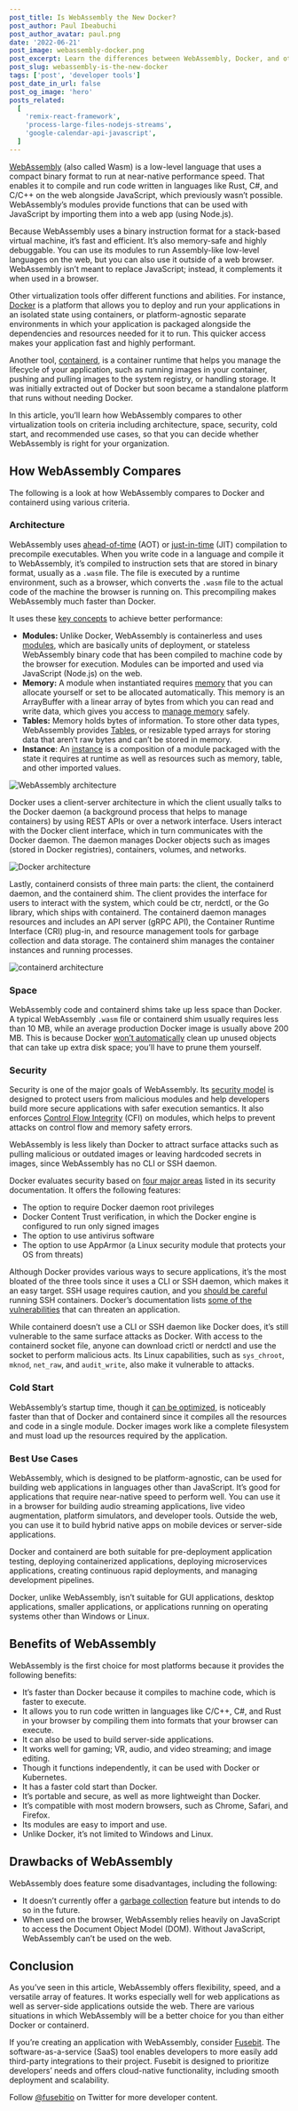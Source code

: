 ```yaml
---
post_title: Is WebAssembly the New Docker?
post_author: Paul Ibeabuchi
post_author_avatar: paul.png
date: '2022-06-21'
post_image: webassembly-docker.png
post_excerpt: Learn the differences between WebAssembly, Docker, and other virtualization technologies of your choice as well as examine the benefits and drawbacks of WebAssembly.
post_slug: webassembly-is-the-new-docker
tags: ['post', 'developer tools']
post_date_in_url: false
post_og_image: 'hero'
posts_related:
  [
    'remix-react-framework',
    'process-large-files-nodejs-streams',
    'google-calendar-api-javascript',
  ]
---
```

[WebAssembly](https://webassembly.org/) (also called Wasm) is a low-level language that uses a compact binary format to run at near-native performance speed. That enables it to compile and run code written in languages like Rust, C#, and C/C++ on the web alongside JavaScript, which previously wasn’t possible. WebAssembly’s modules provide functions that can be used with JavaScript by importing them into a web app (using Node.js).

Because WebAssembly uses a binary instruction format for a stack-based virtual machine, it’s fast and efficient. It’s also memory-safe and highly debuggable. You can use its modules to run Assembly-like low-level languages on the web, but you can also use it outside of a web browser. WebAssembly isn’t meant to replace JavaScript; instead, it complements it when used in a browser.

Other virtualization tools offer different functions and abilities. For instance, [Docker](https://docs.docker.com/get-started/overview/) is a platform that allows you to deploy and run your applications in an isolated state using containers, or platform-agnostic separate environments in which your application is packaged alongside the dependencies and resources needed for it to run. This quicker access makes your application fast and highly performant.

Another tool, [containerd](https://containerd.io/), is a container runtime that helps you manage the lifecycle of your application, such as running images in your container, pushing and pulling images to the system registry, or handling storage. It was initially extracted out of Docker but soon became a standalone platform that runs without needing Docker.

In this article, you’ll learn how WebAssembly compares to other virtualization tools on criteria including architecture, space, security, cold start, and recommended use cases, so that you can decide whether WebAssembly is right for your organization.

## How WebAssembly Compares

The following is a look at how WebAssembly compares to Docker and containerd using various criteria.

### Architecture

WebAssembly uses [ahead-of-time](https://www.baeldung.com/ahead-of-time-compilation) (AOT) or [just-in-time](https://www.freecodecamp.org/news/just-in-time-compilation-explained/) (JIT) compilation to precompile executables. When you write code in a language and compile it to WebAssembly, it’s compiled to instruction sets that are stored in binary format, usually as a `.wasm` file. The file is executed by a runtime environment, such as a browser, which converts the `.wasm` file to the actual code of the machine the browser is running on. This precompiling makes WebAssembly much faster than Docker.

It uses these [key concepts](https://developer.mozilla.org/en-US/docs/WebAssembly/Concepts#webassembly_key_concepts) to achieve better performance:

* **Modules:** Unlike Docker, WebAssembly is containerless and uses [modules](https://developer.mozilla.org/en-US/docs/Web/JavaScript/Reference/Global_Objects/WebAssembly/Module), which are basically units of deployment, or stateless WebAssembly binary code that has been compiled to machine code by the browser for execution. Modules can be imported and used via JavaScript (Node.js) on the web.
* **Memory:** A module when instantiated requires [memory](https://developer.mozilla.org/en-US/docs/Web/JavaScript/Reference/Global_Objects/WebAssembly/Memory) that you can allocate yourself or set to be allocated automatically. This memory is an ArrayBuffer with a linear array of bytes from which you can read and write data, which gives you access to [manage memory](https://hacks.mozilla.org/2017/07/memory-in-webassembly-and-why-its-safer-than-you-think/) safely.
* **Tables:** Memory holds bytes of information. To store other data types, WebAssembly provides [Tables](https://developer.mozilla.org/en-US/docs/Web/JavaScript/Reference/Global_Objects/WebAssembly/Table), or resizable typed arrays for storing data that aren’t raw bytes and can’t be stored in memory.
* **Instance**: An [instance](https://developer.mozilla.org/en-US/docs/Web/JavaScript/Reference/Global_Objects/WebAssembly/Instance) is a composition of a module packaged with the state it requires at runtime as well as resources such as memory, table, and other imported values.

![WebAssembly architecture](https://imgur.com/PIaBCv1.png)

Docker uses a client-server architecture in which the client usually talks to the Docker daemon (a background process that helps to manage containers) by using REST APIs or over a network interface. Users interact with the Docker client interface, which in turn communicates with the Docker daemon. The daemon manages Docker objects such as images (stored in Docker registries), containers, volumes, and networks.

![Docker architecture](https://imgur.com/wskzRbl.png)

Lastly, containerd consists of three main parts: the client, the containerd daemon, and the containerd shim. The client provides the interface for users to interact with the system, which could be ctr, nerdctl, or the Go library, which ships with containerd. The containerd daemon manages resources and includes an API server (gRPC API), the Container Runtime Interface (CRI) plug-in, and resource management tools for garbage collection and data storage. The containerd shim manages the container instances and running processes.

![containerd architecture](https://imgur.com/iZN9rwI.png)

### Space

WebAssembly code and containerd shims take up less space than Docker. A typical WebAssembly `.wasm` file or containerd shim usually requires less than 10 MB, while an average production Docker image is usually above 200 MB. This is because Docker [won’t automatically](https://docs.docker.com/config/pruning/) clean up unused objects that can take up extra disk space; you’ll have to prune them yourself.

### Security

Security is one of the major goals of WebAssembly. Its [security model](https://webassembly.org/docs/security/) is designed to protect users from malicious modules and help developers build more secure applications with safer execution semantics. It also enforces [Control Flow Integrity](https://www.microsoft.com/en-us/research/publication/control-flow-integrity/) (CFI) on modules, which helps to prevent attacks on control flow and memory safety errors.

WebAssembly is less likely than Docker to attract surface attacks such as pulling malicious or outdated images or leaving hardcoded secrets in images, since WebAssembly has no CLI or SSH daemon.

Docker evaluates security based on [four major areas](https://docs.docker.com/engine/security/) listed in its security documentation. It offers the following features:

* The option to require Docker daemon root privileges
* Docker Content Trust verification, in which the Docker engine is configured to run only signed images
* The option to use antivirus software
* The option to use AppArmor (a Linux security module that protects your OS from threats)

Although Docker provides various ways to secure applications, it’s the most bloated of the three tools since it uses a CLI or SSH daemon, which makes it an easy target. SSH usage requires caution, and you [should be careful](https://jpetazzo.github.io/2014/06/23/docker-ssh-considered-evil/#:~:text=Your%20containers%20should,should%20think%20twice.) running SSH containers. Docker’s documentation lists [some of the vulnerabilities](https://docs.docker.com/engine/security/non-events/) that can threaten an application.

While containerd doesn’t use a CLI or SSH daemon like Docker does, it’s still vulnerable to the same surface attacks as Docker. With access to the containerd socket file, anyone can download crictl or nerdctl and use the socket to perform malicious acts. Its Linux capabilities, such as `sys_chroot`, `mknod`, `net_raw`, and `audit_write`, also make it vulnerable to attacks.

### Cold Start

WebAssembly’s startup time, though it [can be optimized](https://pspdfkit.com/blog/2018/optimize-webassembly-startup-performance/), is noticeably faster than that of Docker and containerd since it compiles all the resources and code in a single module. Docker images work like a complete filesystem and must load up the resources required by the application.

### Best Use Cases

WebAssembly, which is designed to be platform-agnostic, can be used for building web applications in languages other than JavaScript. It’s good for applications that require near-native speed to perform well. You can use it in a browser for building audio streaming applications, live video augmentation, platform simulators, and developer tools. Outside the web, you can use it to build hybrid native apps on mobile devices or server-side applications.

Docker and containerd are both suitable for pre-deployment application testing, deploying containerized applications, deploying microservices applications, creating continuous rapid deployments, and managing development pipelines.

Docker, unlike WebAssembly, isn’t suitable for GUI applications, desktop applications, smaller applications, or applications running on operating systems other than Windows or Linux.

## Benefits of WebAssembly

WebAssembly is the first choice for most platforms because it provides the following benefits:

* It’s faster than Docker because it compiles to machine code, which is faster to execute.
* It allows you to run code written in languages like C/C++, C#, and Rust in your browser by compiling them into formats that your browser can execute.
* It can also be used to build server-side applications.
* It works well for gaming; VR, audio, and video streaming; and image editing.
* Though it functions independently, it can be used with Docker or Kubernetes.
* It has a faster cold start than Docker.
* It’s portable and secure, as well as more lightweight than Docker.
* It’s compatible with most modern browsers, such as Chrome, Safari, and Firefox.
* Its modules are easy to import and use.
* Unlike Docker, it’s not limited to Windows and Linux.

## Drawbacks of WebAssembly

WebAssembly does feature some disadvantages, including the following:

* It doesn’t currently offer a [garbage collection](https://en.wikipedia.org/wiki/Garbage_collection_(computer_science)) feature but intends to do so in the future.
* When used on the browser, WebAssembly relies heavily on JavaScript to access the Document Object Model (DOM). Without JavaScript, WebAssembly can’t be used on the web.

## Conclusion

As you’ve seen in this article, WebAssembly offers flexibility, speed, and a versatile array of features. It works especially well for web applications as well as server-side applications outside the web. There are various situations in which WebAssembly will be a better choice for you than either Docker or containerd.

If you’re creating an application with WebAssembly, consider [Fusebit](https://fusebit.io/). The software-as-a-service (SaaS) tool enables developers to more easily add third-party integrations to their project. Fusebit is designed to prioritize developers’ needs and offers cloud-native functionality, including smooth deployment and scalability.

Follow [@fusebitio](https://twitter.com/fusebitio) on Twitter for more developer content.
